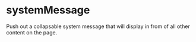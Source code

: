 # systemMessage
Push out a collapsable system message that will display in from of all other content on the page.
